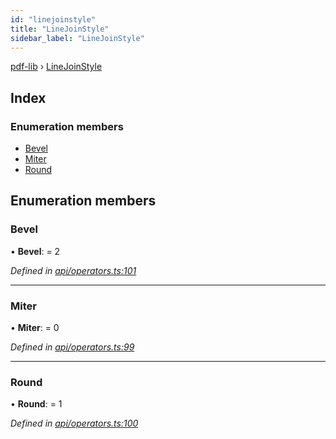 ```yaml
---
id: "linejoinstyle"
title: "LineJoinStyle"
sidebar_label: "LineJoinStyle"
---
```


[pdf-lib](../index.md) › [LineJoinStyle](linejoinstyle.md)

## Index

### Enumeration members

* [Bevel](linejoinstyle.md#bevel)
* [Miter](linejoinstyle.md#miter)
* [Round](linejoinstyle.md#round)

## Enumeration members

###  Bevel

• **Bevel**: = 2

*Defined in [api/operators.ts:101](https://github.com/Hopding/pdf-lib/blob/30d2aa2/src/api/operators.ts#L101)*

___

###  Miter

• **Miter**: = 0

*Defined in [api/operators.ts:99](https://github.com/Hopding/pdf-lib/blob/30d2aa2/src/api/operators.ts#L99)*

___

###  Round

• **Round**: = 1

*Defined in [api/operators.ts:100](https://github.com/Hopding/pdf-lib/blob/30d2aa2/src/api/operators.ts#L100)*
